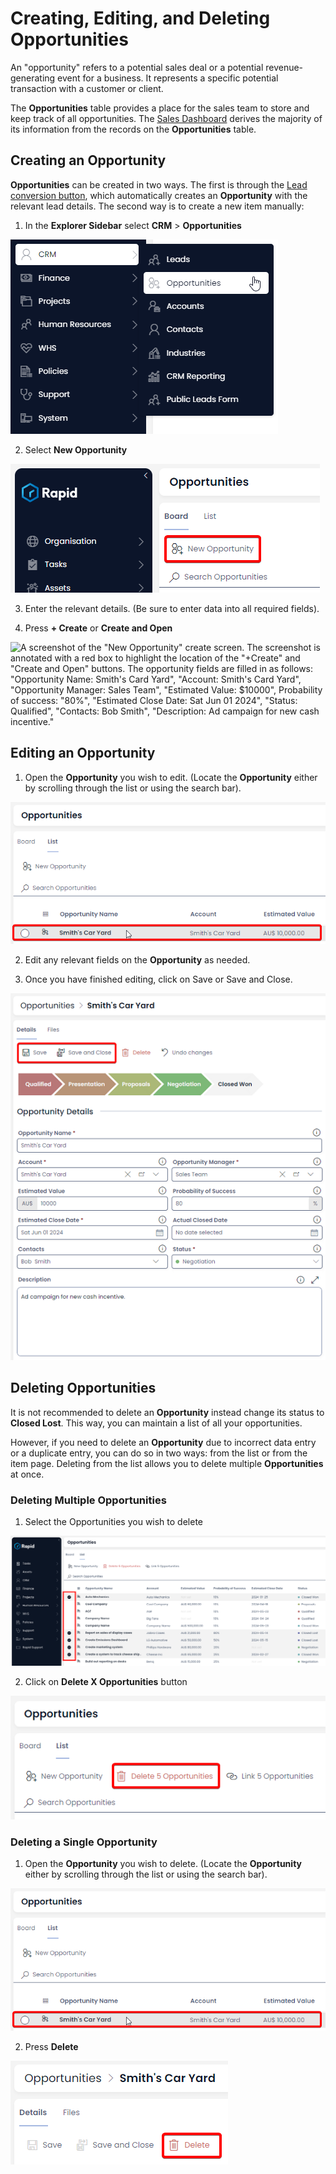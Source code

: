 # Creating, Editing, and Deleting Opportunities

An "opportunity" refers to a potential sales deal or a potential revenue-generating event for a business. It represents a specific potential transaction with a customer or client.

The **Opportunities** table provides a place for the sales team to store and keep track of all opportunities. The [Sales Dashboard](</docs/Rapid/2-Rapid Standard/3-CRM/5-CRM Reporting/5-Sales Dashboard.md>) derives the majority of its information from the records on the **Opportunities** table.

## Creating an Opportunity

**Opportunities** can be created in two ways. The first is through the [Lead conversion button](</docs/Rapid/2-Rapid Standard/3-CRM/1-Leads/3-Converting-a-Lead/3-Converting-a-Lead.md>), which automatically creates an **Opportunity** with the relevant lead details. The second way is to create a new item manually:

1. In the **Explorer Sidebar** select **CRM** &gt; **Opportunities**

![A screenshot depicting how the user can navigate to the "Assets" table using the sidebar. In this example, the user has pressed the "Assets" folder, which has icon of a box with confetti inside. The user has then pressed the "Assets" table button, which has an icon of three list items.](<Opportunities Sidebar.png>)

2. Select **New Opportunity** 

![A screenshot that shows the location and appearance of the "New Opportunity" button. The button has an icon of three hexagons and a plus symbol in the lower-right corner. The button appears in the Command Bar of the "Opportunities" pages. The screenshot is annotated with a red box to highlight the location of the button.](<Create new Opportunity.png>)

3. Enter the relevant details. (Be sure to enter data into all required fields).

4. Press **+ Create** or **Create and Open** 

![A screenshot of the "New Opportunity" create screen. The screenshot is annotated with a red box to highlight the location of the "+Create" and "Create and Open" buttons. The opportunity fields are filled in as follows: "Opportunity Name: Smith's Card Yard", "Account: Smith's Card Yard", "Opportunity Manager: Sales Team", "Estimated Value: $10000", Probability of success: "80%", "Estimated Close Date: Sat Jun 01 2024", "Status: Qualified", "Contacts: Bob Smith", "Description: Ad campaign for new cash incentive."](<Opportunity Create Screen.png>)

## Editing an Opportunity

1. Open the **Opportunity** you wish to edit. (Locate the **Opportunity** either by scrolling through the list or using the search bar).  

![A screenshot that shows how to open an Opportunity item from the list tab in Explorer. The screenshot is annotated with a red box to highlight the item row titled "Smith's Car Yard."](<Open Opportunity Item.png>)

2. Edit any relevant fields on the **Opportunity** as needed. 

3. Once you have finished editing, click on Save or Save and Close.

![A screenshot of the Opportunities item details page titled "Smith's Card Yard". The screenshot displays the information entered during the create screen step above, and is annotated with a red box that highlights the "Save" and "Save and Close" buttons in the Command Bar.](<Opportunties Details.png>)

## Deleting Opportunities

It is not recommended to delete an **Opportunity** instead change its status to **Closed Lost**. This way, you can maintain a list of all your opportunities.

However, if you need to delete an **Opportunity** due to incorrect data entry or a duplicate entry, you can do so in two ways: from the list or from the item page. Deleting from the list allows you to delete multiple **Opportunities** at once.

### Deleting Multiple Opportunities

1. Select the Opportunities you wish to delete 

![A screenshot demonstrating that multiple opportunity items can be selected via the selection circles on the far left of the item row.](<Select Multiple Opportunities.png>)

2. Click on **Delete X Opportunities** button  

![A screenshot of the "Delete" button that appears when multiple items are selected on the opportunities list table. The button has a red icon of a trash can and a red label that reads: "Delete 5 Opportunities" because there are five items selected. The screenshot is annotated with a red box that highlights the location of the "Delete" button.](<Delete multiple Opportunities.png>)

### Deleting a Single Opportunity

1. Open the **Opportunity** you wish to delete. (Locate the **Opportunity** either by scrolling through the list or using the search bar).  

![A screenshot that shows how to open an Opportunity item from the list tab in Explorer. The screenshot is annotated with a red box to highlight the item row titled "Smith's Car Yard."](<Open Opportunity Item.png>)

2. Press **Delete**  

![A screenshot of the "Delete" button that appears on a opportunity item page. The button has a red icon of a trash can and a red label that reads: "Delete". The screenshot is annotated with a red box that highlights the location of the "Delete" button.](<Delete an opportunity.png>)